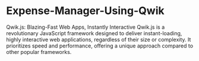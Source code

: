 # Expense-Manager-Using-Qwik
Qwik.js: Blazing-Fast Web Apps, Instantly Interactive Qwik.js is a revolutionary JavaScript framework designed to deliver instant-loading, highly interactive web applications, regardless of their size or complexity. It prioritizes speed and performance, offering a unique approach compared to other popular frameworks.
